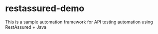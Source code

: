 # restassured-demo
This is a sample automation framework for API testing automation using RestAssured + Java
